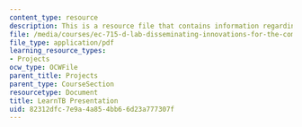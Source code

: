 ```yaml
---
content_type: resource
description: This is a resource file that contains information regarding learnTB.
file: /media/courses/ec-715-d-lab-disseminating-innovations-for-the-common-good-spring-2007/82312dfc7e9a4a854bb66d23a777307f_MITEC_715S07_learntb_pre.pdf
file_type: application/pdf
learning_resource_types:
- Projects
ocw_type: OCWFile
parent_title: Projects
parent_type: CourseSection
resourcetype: Document
title: LearnTB Presentation
uid: 82312dfc-7e9a-4a85-4bb6-6d23a777307f
---
```


